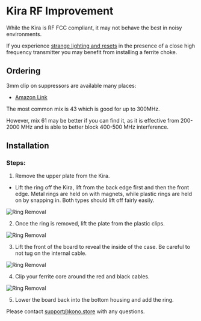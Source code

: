 # Kira RF Improvement

While the Kira is RF FCC compliant, it may not behave the best in noisy environments.

If you experience [strange lighting and resets](https://www.reddit.com/r/MechanicalKeyboards/comments/aidc4r/new_kira_susceptible_to_rfi_keying_up_2way_radio/) in the presence of a close high frequency transmitter you may benefit from installing a ferrite choke.

## Ordering

3mm clip on suppressors are available many places:

 - [Amazon Link](https://www.amazon.com/eBoot-Pieces-Ferrite-Suppressor-Diameter/dp/B01E5E5IY4/)

The most common mix is 43 which is good for up to 300MHz.

However, mix 61 may be better if you can find it, as it is effective from 200-2000 MHz and is able to better block 400-500 MHz interference.

## Installation

### Steps:

1. Remove the upper plate from the Kira. 
 - Lift the ring off the Kira, lift from the back edge first and then the front edge. Metal rings are held on with magnets, while plastic rings are held on by snapping in. Both types should lift off fairly easily.
	
![Ring Removal](./images/Kira%20Back%20Frame%20off.jpg "Kira With Ring Removed")

2. Once the ring is removed, lift the plate from the plastic clips.
	
![Ring Removal](./images/kira/clips.png "Kira With Ring Removed")

3. Lift the front of the board to reveal the inside of the case. Be careful to not tug on the internal cable.

![Ring Removal](./images/kira/inside.png "Kira With Ring Removed")

4. Clip your ferrite core around the red and black cables.

![Ring Removal](./images/kira/ferrite.png "Kira With Ring Removed")

5. Lower the board back into the bottom housing and add the ring.

Please contact support@kono.store with any questions.
